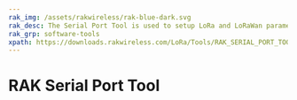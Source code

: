 ```yaml
---
rak_img: /assets/rakwireless/rak-blue-dark.svg
rak_desc: The Serial Port Tool is used to setup LoRa and LoRaWan parameters of the RAKwireless products.
rak_grp: software-tools
xpath: https://downloads.rakwireless.com/LoRa/Tools/RAK_SERIAL_PORT_TOOL_V1.2.1.zip
---
```


# RAK Serial Port Tool
